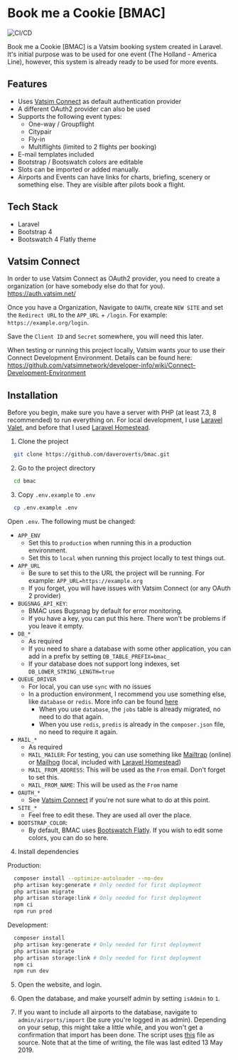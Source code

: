 
# Book me a Cookie [BMAC]

![CI/CD](https://github.com/daveroverts/bmac/workflows/CI/CD/badge.svg)

Book me a Cookie [BMAC] is a Vatsim booking system created in Laravel. It's initial purpose was to be used for one event (The Holland - America Line), however, this system is already ready to be used for more events.

## Features

- Uses [Vatsim Connect](https://vatsimnetwork.github.io/documentation/connect) as default authentication provider
- A different OAuth2 provider can also be used
- Supports the following event types:
  - One-way / Groupflight
  - Citypair
  - Fly-in
  - Multiflights (limited to 2 flights per booking)
- E-mail templates included
- Bootstrap / Bootswatch colors are editable
- Slots can be imported or added manually.
- Airports and Events can have links for charts, briefing, scenery or something else. They are visible after pilots book a flight.

## Tech Stack

- Laravel
- Bootstrap 4
- Bootswatch 4 Flatly theme

## Vatsim Connect

In order to use Vatsim Connect as OAuth2 provider, you need to create a organization (or have somebody else do that for you). <https://auth.vatsim.net/>

Once you have a Organization, Navigate to `OAUTH`, create `NEW SITE` and set the `Redirect URL` to the `APP_URL` + `/login`. For example: `https://example.org/login`.

Save the `Client ID` and `Secret` somewhere, you will need this later.

When testing or running this project locally, Vatsim wants your to use their Connect Development Environment. Details can be found here: <https://github.com/vatsimnetwork/developer-info/wiki/Connect-Development-Environment>

## Installation

Before you begin, make sure you have a server with PHP (at least 7.3, 8 recommended) to run everything on. For local development, I use [Laravel Valet](https://laravel.com/docs/8.x/valet), and before that I used [Laravel Homestead](https://laravel.com/docs/master/homestead).

1. Clone the project

```bash
  git clone https://github.com/daveroverts/bmac.git
```

2. Go to the project directory

```bash
  cd bmac
```

3. Copy `.env.example` to `.env`

```bash
  cp .env.example .env
```

Open `.env`. The following must be changed:

- `APP_ENV`
  - Set this to `production` when running this in a production environment.
  - Set this to `local` when running this project locally to test things out.
- `APP_URL`
  - Be sure to set this to the URL the project will be running. For example: ``APP_URL=https://example.org``
  - If you forget, you will have issues with Vatsim Connect (or any OAuth 2 provider)
- `BUGSNAG_API_KEY`:
  - BMAC uses Bugsnag by default for error monitoring.
  - If you have a key, you can put this here. There won't be problems if you leave it empty.
- `DB_*`
  - As required
  - If you need to share a database with some other application, you can add in a prefix by setting `DB_TABLE_PREFIX=bmac_`
  - If your database does not support long indexes, set `DB_LOWER_STRING_LENGTH=true`
- `QUEUE_DRIVER`
  - For local, you can use `sync` with no issues
  - In a production environment, I recommend you use something else, like `database` or `redis`. More info can be found [here](https://laravel.com/docs/master/queues)
    - When you use `database`, the `jobs` table is already migrated, no need to do that again.
    - When you use `redis`, `predis` is already in the `composer.json` file, no need to require it again.
- `MAIL_*`
  - As required
  - `MAIL_MAILER`: For testing, you can use something like [Mailtrap](https://mailtrap.io/) (online) or [Mailhog](https://github.com/mailhog/MailHog) (local, included with [Laravel Homestead](https://laravel.com/docs/master/homestead))
  - `MAIL_FROM_ADDRESS`: This will be used as the `From` email. Don't forget to set this.
  - `MAIL_FROM_NAME`: This will be used as the `From` name
- `OAUTH_*`
  - See [Vatsim Connect](#vatsim-connect) if you're not sure what to do at this point.
- `SITE_*`
  - Feel free to edit these. They are used all over the place.
- `BOOTSTRAP_COLOR`:
  - By default, BMAC uses [Bootswatch Flatly](https://bootswatch.com/flatly/). If you wish to edit some colors, you can do so here.

4. Install dependencies

Production:

```bash
  composer install --optimize-autoloader --no-dev
  php artisan key:generate # Only needed for first deployment
  php artisan migrate
  php artisan storage:link # Only needed for first deployment
  npm ci
  npm run prod
```

Development:

```bash
  composer install
  php artisan key:generate # Only needed for first deployment
  php artisan migrate
  php artisan storage:link # Only needed for first deployment
  npm ci
  npm run dev
```

5. Open the website, and login.

6. Open the database, and make yourself admin by setting `isAdmin` to `1`.

7. If you want to include all airports to the database, navigate to `admin/airports/import` (be sure you're logged in as admin). Depending on your setup, this might take a little while, and you won't get a confirmation that import has been done.
The script uses [this](https://github.com/jpatokal/openflights/blob/master/data/airports.dat) file as source. Note that at the time of writing, the file was last edited 13 May 2019.
